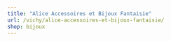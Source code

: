 ```yaml
---
title: "Alice Accessoires et Bijoux Fantaisie"
url: /vichy/alice-accessoires-et-bijoux-fantaisie/
shop: bijoux
---
```


